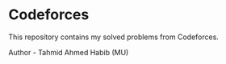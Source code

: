 # Codeforces
This repository contains my solved problems from Codeforces.

Author - Tahmid Ahmed Habib (MU)
